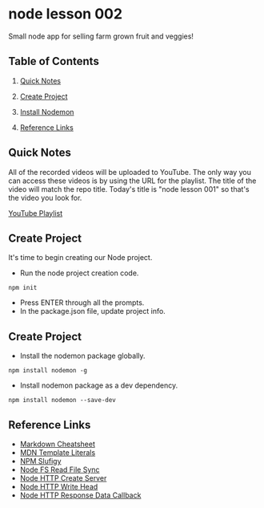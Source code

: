 # node lesson 002

Small node app for selling farm grown fruit and veggies!

## Table of Contents

1. [Quick Notes](#quickNotes)

1. [Create Project](#initProject)

1. [Install Nodemon](#nodemon)

1. [Reference Links](#reference)

## Quick Notes <a name="quickNotes"></a>

All of the recorded videos will be uploaded to YouTube. The only way you can access these videos is by using the URL for the playlist. The title of the video will match the repo title. Today's title is "node lesson 001" so that's the video you look for.

[YouTube Playlist](https://www.youtube.com/watch?v=-u9l3c6QkSM&list=PLZXCmxSrWXSmpNi6q-N9k2NwJP1qMSU_Q)

## Create Project <a name="initProject"></a>

It's time to begin creating our Node project.

- Run the node project creation code.

```
npm init
```

- Press ENTER through all the prompts.
- In the package.json file, update project info.

## Create Project <a name="nodemon"></a>

- Install the nodemon package globally.

```
npm install nodemon -g
```

- Install nodemon package as a dev dependency.

```
npm install nodemon --save-dev
```

## Reference Links <a name="reference"></a>

- [Markdown Cheatsheet](https://github.com/adam-p/markdown-here/wiki/Markdown-Cheatsheet)
- [MDN Template Literals](https://developer.mozilla.org/en-US/docs/Web/JavaScript/Reference/Template_literals)
- [NPM Slufigy](https://www.npmjs.com/package/slugify)
- [Node FS Read File Sync](https://nodejs.org/api/fs.html#fs_fs_readfilesync_path_options)
- [Node HTTP Create Server](https://nodejs.org/api/http.html#http_http_createserver_options_requestlistener)
- [Node HTTP Write Head](https://nodejs.org/api/http.html#http_response_writehead_statuscode_statusmessage_headers)
- [Node HTTP Response Data Callback](https://nodejs.org/api/all.html#http_response_end_data_encoding_callback)
